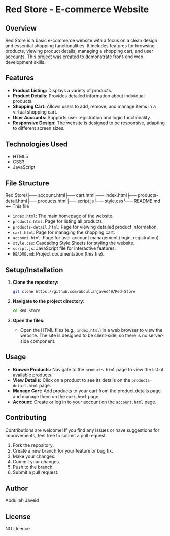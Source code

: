 # Red Store - E-commerce Website

## Overview

Red Store is a basic e-commerce website with a focus on a clean design and essential shopping functionalities. It includes features for browsing products, viewing product details, managing a shopping cart, and user accounts.  This project was created to demonstrate front-end web development skills.

## Features

* **Product Listing:** Displays a variety of products.
* **Product Details:** Provides detailed information about individual products.
* **Shopping Cart:** Allows users to add, remove, and manage items in a virtual shopping cart.
* **User Accounts:** Supports user registration and login functionality.
* **Responsive Design:** The website is designed to be responsive, adapting to different screen sizes.

## Technologies Used

* HTML5
* CSS3
* JavaScript

## File Structure

Red Store/├── account.html├── cart.html├── index.html├── products-detail.html├── products.html├── script.js└── style.css└── README.md  <-- This file
* `index.html`: The main homepage of the website.
* `products.html`: Page for listing all products.
* `products-detail.html`: Page for viewing detailed product information.
* `cart.html`: Page for managing the shopping cart.
* `account.html`: Page for user account management (login, registration).
* `style.css`:  Cascading Style Sheets for styling the website.
* `script.js`:  JavaScript file for interactive features.
* `README.md`:  Project documentation (this file).

## Setup/Installation

1.  **Clone the repository:**
    ```bash
    git clone https://github.com/abdullahjaved40/Red-Store
    ```

2.  **Navigate to the project directory:**
    ```bash
    cd Red-Store
    ```

3.  **Open the files:**
    * Open the HTML files (e.g., `index.html`) in a web browser to view the website.  The site is designed to be client-side, so there is no server-side component.

## Usage

* **Browse Products:** Navigate to the `products.html` page to view the list of available products.
* **View Details:** Click on a product to see its details on the `products-detail.html` page.
* **Manage Cart:** Add products to your cart from the product details page and manage them on the `cart.html` page.
* **Account:** Create or log in to your account on the `account.html` page.

## Contributing

Contributions are welcome! If you find any issues or have suggestions for improvements, feel free to submit a pull request.

1.  Fork the repository.
2.  Create a new branch for your feature or bug fix.
3.  Make your changes.
4.  Commit your changes.
5.  Push to the branch.
6.  Submit a pull request.

## Author

Abdullah Javeid

## License

NO LIcence

